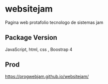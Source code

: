 # websitejam
Pagina web protafolio tecnologo de sistemas jam

## Package Version
JavaScript, html, css , Boostrap 4

## Prod
https://progwebjam.github.io/websitejam/
